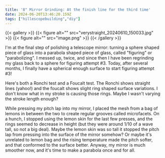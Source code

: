 ```yaml
---
title: '8" Mirror Grinding: At the finish line for the third time'
date: 2024-06-20T13:46:20.159Z
tags: ["hillescopebuilding","diy"]
---
```

{{< gallery >}}
{{< figure alt="" src="verystraight_20240610_150033.jpg" >}}
{{< figure alt="" src="image.png" >}}
{{< /gallery >}}

I'm at the final step of polishing a telescope mirror: turning a sphere shaped piece of glass into a parabola shaped piece of glass, called "figuring" or "parabolizing". I messed up, twice, and since then I have been regrinding my glass back to a sphere for figuring attempt #3. Today, after several months, I finally have a spherical enough surface to start figuring attempt #3!

Here's both a Ronchi test and a Foucalt test. The Ronchi shows straight lines (yahoo!) and the foucalt shows slight ring shaped surface variations. I don't know what in my stroke is causing those rings. Maybe I wasn't varying the stroke length enough? 

While pressing my pitch lap into my mirror, I placed the mesh from a bag of lemons in between the two to create regular grooves called microfacets. On a hunch, I stopped using the lemon skin for the last few presses, and the rings seemed to decrease in height (but they were around 1/10 of a wave tall, so not a big deal). Maybe the lemon skin was so tall it stopped the pitch lap from pressing into the surface of the mirror somehow? Or maybe it's unrelated to lemon bag and the rising temperature made the pitch softer, and that conformed to the surface better. Anyway, my mirror is much smoother now, and it's time to make a parabola once and for all.

